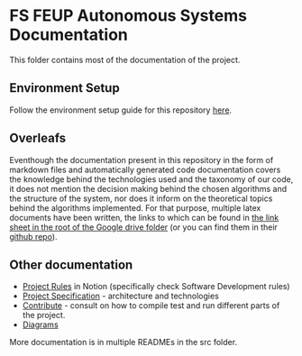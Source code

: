# FS FEUP Autonomous Systems Documentation

This folder contains most of the documentation of the project.

## Environment Setup

Follow the environment setup guide for this repository [here](environment_setup.md).

## Overleafs

Eventhough the documentation present in this repository in the form of markdown files and automatically generated code documentation covers the knowledge behind the technologies used and the taxonomy of our code, it does not mention the decision making behind the chosen algorithms and the structure of the system, nor does it inform on the theoretical topics behind the algorithms implemented. For that purpose, multiple latex documents have been written, the links to which can be found in [the link sheet in the root of the Google drive folder](https://docs.google.com/spreadsheets/d/1OvYjp04SEVLIeTrFB5lN5wh7S1SFSVgTsl96FE75TGk/edit?usp=sharing) (or you can find them in their [github repo](https://github.com/fs-feup/documentation)).

## Other documentation

- [Project Rules](https://www.notion.so/FS-FEUP-HUB-6873ab8de3b44fad990d264023fbce8b?pvs=4) in Notion (specifically check Software Development rules)
- [Project Specification](./project-specification.md) - architecture and technologies
- [Contribute](../CONTRIBUTING.md) - consult on how to compile test and run different parts of the project.
- [Diagrams](./diagrams/)

More documentation is in multiple READMEs in the src folder.
